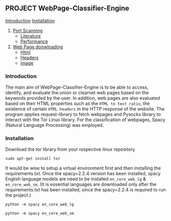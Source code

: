 ## PROJECT WebPage-Classifier-Engine

[Introduction](#introduction)
[Installation](#installation)
1. [Port Scanning](#port-scanning)
    - [Literature](#literature)
    - [Performance](#performance)
2. [Web Page donwloading](#web-page-downloading)
    - [Html](#html)
    - [Headers](#headers)
    - [image](#image)


### Introduction
The main aim of WebPage-Classifier-Engine is to be able to access, identify, and evaluate the.onion or clearnet web pages based on the keywords provided by the user. In addition, web pages are also evaluated based on their HTML properties such as the `HTML to text ratio`, the existence of certain `HTML headers` in the HTTP response of the website. The program applies request-library to fetch webpages and Pysocks library to interact with the Tor Linux library. For the classification of webpages, Spacy (Natural Language Processing) was employed.

### Installation
Download the tor library from your respective linux repository

`sudo apt-get install tor`

It would be wise to setup a virtual environment first and then installing the requirements.txt. Once the spacy=2.2.4  version has been installed, spacy English language models are need to be installed `en_core_web_lg` & `en_core_web_sm`. (It is essential languages are downloaded only after the requirements.txt has been installed, since the spacy=2.2.4 is required to run the project.)

`python -m spacy en_core_web_lg`

`python -m spacy en_core_web_sm`

